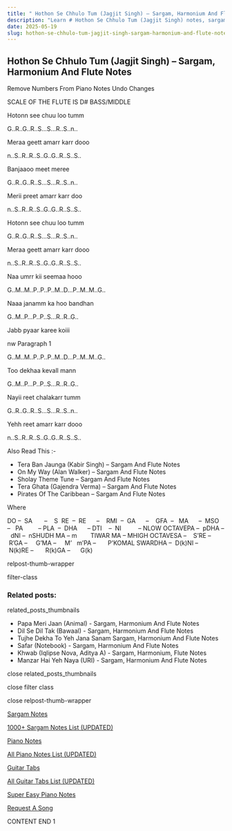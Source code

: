 ```yaml
---
title: " Hothon Se Chhulo Tum (Jagjit Singh) – Sargam, Harmonium And Flute Notes"
description: "Learn # Hothon Se Chhulo Tum (Jagjit Singh) notes, sargam, harmonium notations and flute notes. Easy step-by-step tutorial for beginners."
date: 2025-05-19
slug: hothon-se-chhulo-tum-jagjit-singh-sargam-harmonium-and-flute-notes
---
```


## Hothon Se Chhulo Tum (Jagjit Singh) – Sargam, Harmonium And Flute Notes

Remove Numbers From Piano Notes
Undo Changes

SCALE OF THE FLUTE IS D# BASS/MIDDLE

Hotonn see chuu loo tumm

G..R..G..R..S…S…R..S..n..

Meraa geett amarr karr dooo

n..S..R..R..S..G..G..R..S..S..

Banjaaoo meet meree

G..R..G..R..S…S…R..S..n..

Merii preet amarr karr doo

n..S..R..R..S..G..G..R..S..S..

Hotonn see chuu loo tumm

G..R..G..R..S…S…R..S..n..

Meraa geett amarr karr dooo

n..S..R..R..S..G..G..R..S..S..

Naa umrr kii seemaa hooo

G..M..M..P..P..P..M..D…P..M..M..G..

Naaa janamm ka hoo bandhan

G..M..P…P..P..S…R..R..G..

Jabb pyaar karee koiii

nw Paragraph 1

G..M..M..P..P..P..M..D…P..M..M..G..

Too dekhaa kevall mann

G..M..P…P..P..S…R..R..G..

Nayii reet chalakarr tumm

G..R..G..R..S…S…R..S..n..

Yehh reet amarr karr dooo

n..S..R..R..S..G..G..R..S..S..

Also Read This :-

- Tera Ban Jaunga (Kabir Singh) – Sargam And Flute Notes
- On My Way (Alan Walker) – Sargam And Flute Notes
- Sholay Theme Tune – Sargam And Flute Notes
- Tera Ghata (Gajendra Verma) – Sargam And Flute Notes
- Pirates Of The Caribbean – Sargam And Flute Notes

Where

DO –  SA       –    S  RE  –  RE      –    RMI  –  GA      –    GFA  –   MA      –  MSO  –   PA         – PLA  –  DHA      – DTI    –  NI          – NLOW OCTAVEPA –  pDHA –  dNI –  nSHUDH MA – m        TIWAR MA – MHIGH OCTAVESA –    S’RE –     R’GA –     G’MA –     M’   m’PA –       P’KOMAL SWARDHA –  D(k)NI –       N(k)RE –       R(k)GA –      G(k)

relpost-thumb-wrapper

filter-class

### Related posts:

related_posts_thumbnails

- Papa Meri Jaan (Animal) - Sargam, Harmonium And Flute Notes
- Dil Se Dil Tak (Bawaal) - Sargam, Harmonium And Flute Notes
- Tujhe Dekha To Yeh Jana Sanam Sargam, Harmonium And Flute Notes
- Safar (Notebook) - Sargam, Harmonium And Flute Notes
- Khwab (Iqlipse Nova, Aditya A) - Sargam, Harmonium, Flute Notes
- Manzar Hai Yeh Naya (URI) - Sargam, Harmonium And Flute Notes

close related_posts_thumbnails

close filter class

close relpost-thumb-wrapper

[Sargam Notes](/sargam-notes.html)

[1000+ Sargam Notes List (UPDATED)](/all-songs-list-sargam-notes.html)

[Piano Notes](/piano-notes.html)

[All Piano Notes List (UPDATED)](/all-songs-list-piano-notes.html)

[Guitar Tabs](/guitar-tabs.html)

[All Guitar Tabs List (UPDATED)](/all-songs-list-guitar-tabs.html)

[Super Easy Piano Notes](https://studywall.in/)

[Request A Song](/request-a-song.html)

CONTENT END 1
